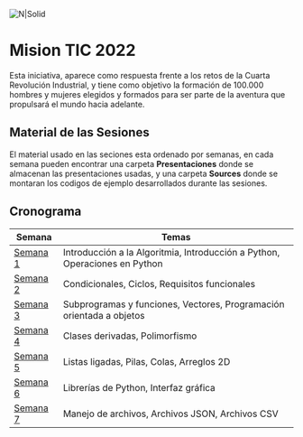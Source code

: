 ![N|Solid](https://misiontic2022.mintic.gov.co/mtv2/assets/assets/images/logo-mision.png)
# Mision TIC 2022
Esta iniciativa, aparece como respuesta frente a los retos de la Cuarta Revolución Industrial, y tiene como objetivo la formación de 100.000 hombres y mujeres elegidos y formados para ser parte de la aventura que propulsará el mundo hacia adelante.

## Material de las Sesiones

El material usado en las seciones esta ordenado por semanas, en cada semana pueden encontrar una carpeta **Presentaciones** donde se almacenan las presentaciones usadas, y una carpeta **Sources** donde se montaran los codigos de ejemplo desarrollados durante las sesiones.

## Cronograma
| Semana | Temas |
| ------ | ------ |
| [Semana 1](semana1) | Introducción a la Algoritmia, Introducción a Python, Operaciones en Python|
| [Semana 2](semana2/)| Condicionales, Ciclos, Requisitos funcionales |
| [Semana 3](semana3/) | Subprogramas y funciones, Vectores, Programación orientada a objetos|
| [Semana 4](semana4/) | Clases derivadas, Polimorfismo |
| [Semana 5](semana5/) | Listas ligadas, Pilas, Colas, Arreglos 2D|
| [Semana 6](semana6/) | Librerías de Python, Interfaz gráfica|
| [Semana 7](Semana7/) | Manejo de archivos, Archivos JSON, Archivos CSV |

